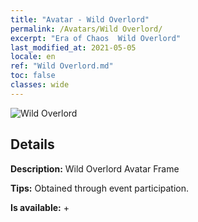```yaml
---
title: "Avatar - Wild Overlord"
permalink: /Avatars/Wild Overlord/
excerpt: "Era of Chaos  Wild Overlord"
last_modified_at: 2021-05-05
locale: en
ref: "Wild Overlord.md"
toc: false
classes: wide
---
```

 ![Wild Overlord](/images/a/avatarFrame_98.png)

## Details

 **Description:** Wild Overlord Avatar Frame 

 **Tips:** Obtained through event participation. 

 **Is available:**  + 

